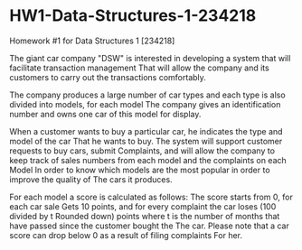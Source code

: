 # HW1-Data-Structures-1-234218
Homework #1 for Data Structures 1 [234218]


The giant car company "DSW" is interested in developing a system that will facilitate transaction management
That will allow the company and its customers to carry out the transactions comfortably.

The company produces a large number of car types and each type is also divided into models, for each model
The company gives an identification number and owns one car of this model for display.

When a customer wants to buy a particular car, he indicates the type and model of the car
That he wants to buy. The system will support customer requests to buy cars, submit
Complaints, and will allow the company to keep track of sales numbers from each model and the complaints on each
Model In order to know which models are the most popular in order to improve the quality of
The cars it produces.

For each model a score is calculated as follows: The score starts from 0, for each car sale
Gets 10 points, and for every complaint the car loses (100 divided by t
Rounded down) points where t is the number of months that have passed since the customer bought the
The car. Please note that a car score can drop below 0 as a result of filing complaints
For her.
